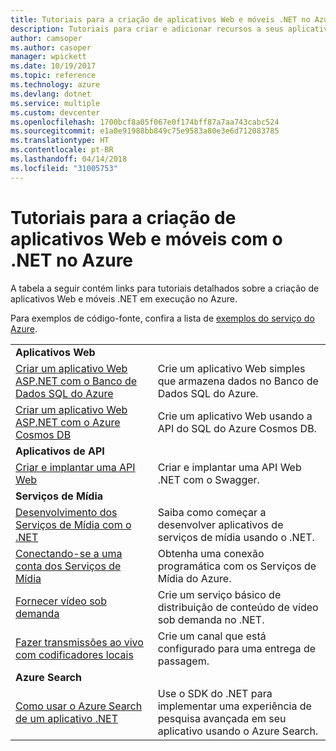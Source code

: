 ```yaml
---
title: Tutoriais para a criação de aplicativos Web e móveis .NET no Azure
description: Tutoriais para criar e adicionar recursos a seus aplicativos .NET Web e móveis usando os serviços do Azure.
author: camsoper
ms.author: casoper
manager: wpickett
ms.date: 10/19/2017
ms.topic: reference
ms.technology: azure
ms.devlang: dotnet
ms.service: multiple
ms.custom: devcenter
ms.openlocfilehash: 1700bcf8a05f067e0f174bff87a7aa743cabc524
ms.sourcegitcommit: e1a0e91988bb849c75e9583a80e3e6d712083785
ms.translationtype: HT
ms.contentlocale: pt-BR
ms.lasthandoff: 04/14/2018
ms.locfileid: "31005753"
---
```

# <a name="tutorials-for-building-web-and-mobile-apps-with-net-in-azure"></a>Tutoriais para a criação de aplicativos Web e móveis com o .NET no Azure

A tabela a seguir contém links para tutoriais detalhados sobre a criação de aplicativos Web e móveis .NET em execução no Azure.

Para exemplos de código-fonte, confira a lista de [exemplos do serviço do Azure](https://azure.microsoft.com/resources/samples/?platform=dotnet).

| | |
|---|---|
| **Aplicativos Web**||
| [Criar um aplicativo Web ASP.NET com o Banco de Dados SQL do Azure][1] | Crie um aplicativo Web simples que armazena dados no Banco de Dados SQL do Azure. | 
| [Criar um aplicativo Web ASP.NET com o Azure Cosmos DB][2] | Crie um aplicativo Web usando a API do SQL do Azure Cosmos DB. | 
| **Aplicativos de API**||
| [Criar e implantar uma API Web][3] | Criar e implantar uma API Web .NET com o Swagger. | 
| **Serviços de Mídia** | |
| [Desenvolvimento dos Serviços de Mídia com o .NET][6] | Saiba como começar a desenvolver aplicativos de serviços de mídia usando o .NET. |
| [Conectando-se a uma conta dos Serviços de Mídia][7] | Obtenha uma conexão programática com os Serviços de Mídia do Azure. |
| [Fornecer vídeo sob demanda][4] | Crie um serviço básico de distribuição de conteúdo de vídeo sob demanda no .NET. | 
| [Fazer transmissões ao vivo com codificadores locais][8] | Crie um canal que está configurado para uma entrega de passagem. |
| **Azure Search**||
| [Como usar o Azure Search de um aplicativo .NET][5] | Use o SDK do .NET para implementar uma experiência de pesquisa avançada em seu aplicativo usando o Azure Search. | 



[1]: /azure/app-service-web/app-service-web-tutorial-dotnet-sqldatabase
[2]: /azure/cosmos-db/sql-api-dotnet-application
[3]: /azure/app-service-api/app-service-api-dotnet-get-started
[4]: /azure/media-services/media-services-dotnet-get-started
[5]: /azure/search/search-howto-dotnet-sdk
[6]: /azure/media-services/media-services-dotnet-how-to-use
[7]: /azure/media-services/media-services-dotnet-connect-programmatically
[8]: /azure/media-services/media-services-dotnet-live-encode-with-onpremises-encoders
